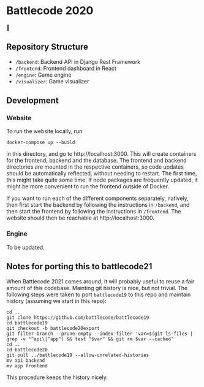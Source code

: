 # Battlecode 2020

🐢

## Repository Structure

- `/backend`: Backend API in Django Rest Framework
- `/frontend`: Frontend dashboard in React
- `/engine`: Game engine
- `/visualizer`: Game visualizer

## Development

### Website

To run the website locally, run

```
docker-compose up --build
```

in this directory, and go to http://localhost:3000. This will create containers for the frontend, backend and the database. The frontend and backend directories are mounted in the respective containers, so code updates should be automatically reflected, without needing to restart. The first time, this might take quite some time. If node packages are frequently updated, it might be more convenient to run the frontend outside of Docker.

If you want to run each of the different components separately, natively, then first start the backend by following the instructions in `/backend`, and then start the frontend by following the instructions in `/frontend`. The website should then be reachable at http://localhost:3000.

### Engine

To be updated.

## Notes for porting this to battlecode21

When Battlecode 2021 comes around, it will probably useful to reuse a fair amount of this codebase. Mainting git history is nice, but not trivial. The following steps were taken to port `battlecode19` to this repo and maintain history (assuming we start in this repo):

```
cd ..
git clone https://github.com/battlecode/battlecode19
cd battlecode19
git checkout -b battlecode20export
git filter-branch --prune-empty --index-filter 'var=$(git ls-files | grep -v "^api\|^app") && test "$var" && git rm $var --cached'
cd ..
cd battlecode20
git pull ../battlecode19 --allow-unrelated-histories
mv api backend
mv app frontend
```

This procedure keeps the history nicely.
